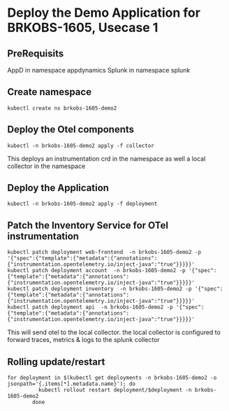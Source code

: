 # Deploy the Demo Application for BRKOBS-1605, Usecase 1
## PreRequisits
AppD in namespace appdynamics
Splunk in namespace splunk

## Create namespace
```shell
kubectl create ns brkobs-1605-demo2
```

## Deploy the Otel components
```shell
kubectl -n brkobs-1605-demo2 apply -f collector
```

This deploys an instrumentation crd in the namespace as well a local collector in the namespace


## Deploy the Application
```shell
kubectl -n brkobs-1605-demo2 apply -f deployment
```

## Patch the Inventory Service for OTel instrumentation
```shell
kubectl patch deployment web-frontend  -n brkobs-1605-demo2 -p '{"spec":{"template":{"metadata":{"annotations":{"instrumentation.opentelemetry.io/inject-java":"true"}}}}}'
kubectl patch deployment account  -n brkobs-1605-demo2 -p '{"spec":{"template":{"metadata":{"annotations":{"instrumentation.opentelemetry.io/inject-java":"true"}}}}}'
kubectl patch deployment inventory  -n brkobs-1605-demo2 -p '{"spec":{"template":{"metadata":{"annotations":{"instrumentation.opentelemetry.io/inject-java":"true"}}}}}'
kubectl patch deployment api  -n brkobs-1605-demo2 -p '{"spec":{"template":{"metadata":{"annotations":{"instrumentation.opentelemetry.io/inject-java":"true"}}}}}'
```

This will send otel to the local collector. the local collector is configured to forward traces, metrics & logs to the splunk collector 

## Rolling update/restart
```shell
for deployment in $(kubectl get deployments -n brkobs-1605-demo2 -o jsonpath='{.items[*].metadata.name}'); do
		  kubectl rollout restart deployment/$deployment -n brkobs-1605-demo2
		done
```